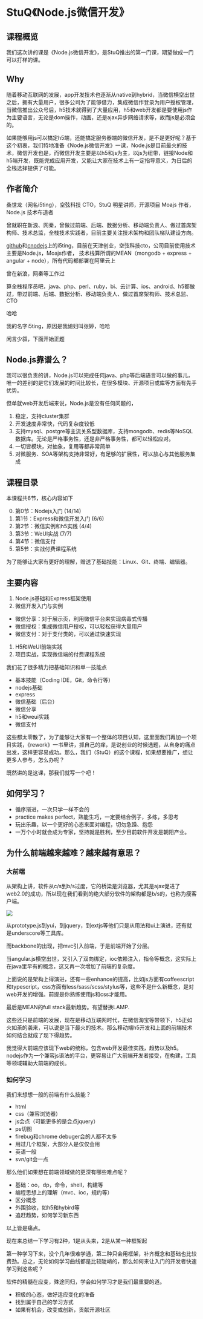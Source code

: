 # StuQ《Node.js微信开发》

## 课程概览

我们这次讲的课是《Node.js微信开发》，是StuQ推出的第一门课，期望做成一门可以打样的课。

## Why

随着移动互联网的发展，app开发技术也逐渐从native到hybrid，当微信横空出世之后，拥有大量用户，很多公司为了能够借力，集成微信作登录为用户授权管理，当微信推出公众号后，h5技术就得到了大量应用，h5和web开发都是要使用js作为主要语言，无论是dom操作，动画，还是ajax异步网络请求等，故而js是必须会的。

如果能够用js可以搞定h5端，还能搞定服务器端的微信开发，是不是更好呢？基于这个初衷，我们特地准备《Node.js微信开发》一课，Node.js是目前最火的技术，微信开发也是，而微信开发主要是以h5和js为主，以js为纽带，链接Node和h5端开发，既能完成应用开发，又能让大家在技术上有一定指导意义，为日后的全栈选择提供了可能。

## 作者简介

桑世龙（网名i5ting），空弦科技 CTO，StuQ 明星讲师，开源项目 Moajs 作者，Node.js 技术布道者

曾就职在新浪、网秦，曾做过前端、后端、数据分析、移动端负责人、做过首席架构师、技术总监，全栈技术实践者，目前主要关注技术架构和团队梯队建设方向。

[github](https://github.com/i5ting)和[cnodejs](https://cnodejs.org/user/i5ting)上的i5ting，目前在天津创业，空弦科技cto，公司目前使用技术主要是Node.js，Moajs作者，
技术栈算所谓的MEAN（mongodb  + express + angular + node），所有代码都部署在阿里云上

曾在新浪，网秦等工作过

算全栈程序员吧，java、php、perl、ruby，bi、云计算、ios、android、h5都做过，带过前端、后端、数据分析、移动端负责人、做过首席架构师、技术总监、CTO

哈哈

我的名字i5ting，原因是我媳妇叫张婷，哈哈

闲言少叙，下面开始正题

## Node.js靠谱么？

我可以很负责的讲，Node.js可以完成任何java、php等后端语言可以做的事儿，唯一的差别的是它们发展的时间比较长，在很多模块、开源项目或库等方面有先手优势。

但单就web开发后端来说，Node.js是没有任何问题的，

1. 稳定，支持cluster集群
1. 开发速度非常快，代码复杂度较低
1. 支持mysql、postgre等主流关系型数据库，支持mongodb、redis等NoSQL数据库。无论是严格事务性，还是非严格事务性，都可以轻松应对。
1. 一切皆模块，对抽象，复用等都非常简单
1. 对微服务、SOA等架构支持非常好，有足够的扩展性，可以放心与其他服务集成

## 课程目录

本课程共6节，核心内容如下

0. 第0节：Nodejs入门 (14/14)
1. 第1节：Express和微信开发入门 (6/6)
2. 第2节：微信实例和h5实践 (4/4)
3. 第3节：WeUI实战 (7/7)
4. 第4节：微信支付
5. 第5节：实战付费课程系统

为了能够让大家有更好的理解，赠送了基础技能：Linux、Git、终端、编辑器。

## 主要内容

1. Node.js基础和Express框架使用
1. 微信开发入门与实例
  - 微信分享：对于展示页，利用微信平台来实现病毒式传播
  - 微信授权：集成微信用户授权，可以轻松获得大量用户
  - 微信支付：对于支付类的，可以通过快速实现
1. H5和WeUI前端实践
1. 项目实战，实现微信端的付费课程系统

我们花了很多精力把基础知识和单一技能点

- 基本技能（Coding IDE，Git，命令行等）
- nodejs基础
- express
- 微信基础（后台）
- 微信分享
- h5和weui实践
- 微信支付

这些都太零散了，为了能够让大家有一个整体的项目认知，这里面我们再加一个项目实践，《rework》一书里讲，抓自己的痒，是说创业的时候选题，从自身的痛点出发，这样更容易成功。那么，我们（StuQ）的这个课程，如果想要推广，想让更多人参与，怎么办呢？

既然讲的是这课，那我们就写一个吧！

## 如何学习？

- 循序渐进，一次只学一样不会的
- practice makes perfect，熟能生巧，一定要结合例子，多练，多思考
- 玩出乐趣，以一个更好的心态来面对编程，切勿急躁、抱怨
- 一万个小时就会成为专家，坚持就是胜利，至少目前软件开发是朝阳产业。

## 为什么前端越来越难？越来越有意思？


### 大前端

从架构上讲，软件从c/s到b/s过度，它的桥梁是浏览器，尤其是ajax促进了web2.0的成功，所以现在我们看到的绝大部分软件的架构都是b/s的，也称为瘦客户端。

![](https://github.com/i5ting/the-missing-frontend/raw/master/docs/p1.png)

从prototype.js到yui，到jquery，到extjs等他们只是从用法和ui上演进，还有就是underscore等工具库。

而backbone的出现，把mvc引入前端，于是前端开始了分层。

当angular.js横空出世，又引入了双向绑定，ioc依赖注入，指令等概念，这实际上在java里早有的概念，这又再一次增加了前端的复杂度。

上面说的是架构上得演进，还有一些enhance的提高，比如js方面有coffeescript和typescript，css方面有less/sass/scss/stylus等，这些不是什么新概念，是对web开发的增强。前提是你熟练使用js和css才能用。

最后是MEAN的full stack最新趋势。有望替换LAMP.

这些还只是前端的发展，现在是移动互联网时代，在微信淘宝等带领下，h5正如火如荼的袭来，可以说是当下最火的技术。那么移动端h5开发和上面的前端技术如何结合就成了现下得趋势。

我觉得大前端应该现下web的统称，包含web开发最佳实践，趋势以及h5。
nodejs作为一个兼容js语法的平台，更容易让广大前端开发者接受，在构建，工具等领域辅助大前端的成长。

### 如何学习

我们来想想一般的前端有什么技能？

- html
- css（兼容浏览器）
- js会点（可能更多的是会点jquery）
- ps切图
- firebug和chrome debuger会的人都不太多
- 用过几个框架，大部分人是仅仅会用
- 英语一般
- svn/git会一点

那么他们如果想在前端领域做的更深有哪些难点呢？

- 基础：oo，dp，命令，shell，构建等
- 编程思想上的理解（mvc、ioc，规约等）
- 区分概念
- 外围验收，如h5和hybird等
- 追赶趋势，如何学习新东西


以上皆是痛点。

现在来总结一下学习有2种，1是从头来，2是从某一种框架起

第一种学习下来，没个几年很难学通，第二种只会用框架，补齐概念和基础也比较费劲。总之，无论如何学习曲线都是比较陡峭的，那么如何来让入门的开发者快速学习到这些呢？

软件的精髓在应变，殊途同归，学会如何学习才是我们最重要的道。

- 积极的心态，做好适应变化的准备
- 找到属于自己的学习方式
- 如果有机会，改变或创新，贡献开源社区
